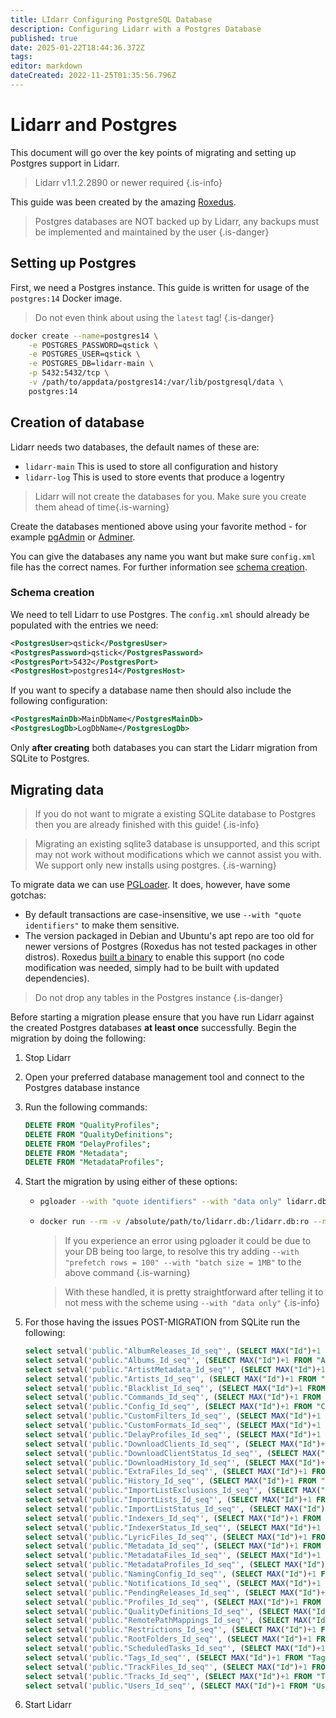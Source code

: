 ```yaml
---
title: LIdarr Configuring PostgreSQL Database
description: Configuring Lidarr with a Postgres Database
published: true
date: 2025-01-22T18:44:36.372Z
tags: 
editor: markdown
dateCreated: 2022-11-25T01:35:56.796Z
---
```


# Lidarr and Postgres

This document will go over the key points of migrating and setting up Postgres support in Lidarr.

> Lidarr v1.1.2.2890 or newer required
{.is-info}

This guide was been created by the amazing [Roxedus](https://github.com/Roxedus).

> Postgres databases are NOT backed up by Lidarr, any backups must be implemented and maintained by the user
{.is-danger}

## Setting up Postgres

 First, we need a Postgres instance. This guide is written for usage of the `postgres:14` Docker image.

 > Do not even think about using the `latest` tag! {.is-danger}

```bash
docker create --name=postgres14 \
    -e POSTGRES_PASSWORD=qstick \
    -e POSTGRES_USER=qstick \
    -e POSTGRES_DB=lidarr-main \
    -p 5432:5432/tcp \
    -v /path/to/appdata/postgres14:/var/lib/postgresql/data \
    postgres:14
```

## Creation of database

Lidarr needs two databases, the default names of these are:

- `lidarr-main`   This is used to store all configuration and history
- `lidarr-log`    This is used to store events that produce a logentry

> Lidarr will not create the databases for you. Make sure you create them ahead of time{.is-warning}

Create the databases mentioned above using your favorite method - for example [pgAdmin](https://www.pgadmin.org/) or [Adminer](https://www.adminer.org/).

You can give the databases any name you want but make sure `config.xml` file has the correct names. For further information see [schema creation](/lidarr/postgres-setup#schema-creation).

### Schema creation

 We need to tell Lidarr to use Postgres. The `config.xml` should already be populated with the entries we need:

```xml
<PostgresUser>qstick</PostgresUser>
<PostgresPassword>qstick</PostgresPassword>
<PostgresPort>5432</PostgresPort>
<PostgresHost>postgres14</PostgresHost>
```

If you want to specify a database name then should also include the following configuration:

```xml
<PostgresMainDb>MainDbName</PostgresMainDb>
<PostgresLogDb>LogDbName</PostgresLogDb>
```

Only **after creating** both databases you can start the Lidarr migration from SQLite to Postgres.

## Migrating data

> If you do not want to migrate a existing SQLite database to Postgres then you are already finished with this guide! {.is-info}

> Migrating an existing sqlite3 database is unsupported, and this script may not work without modifications which we cannot assist you with. We support only new installs using postgres. {.is-warning}

To migrate data we can use [PGLoader](https://github.com/dimitri/pgloader). It does, however, have some gotchas:

- By default transactions are case-insensitive, we use `--with "quote identifiers"` to make them sensitive.
- The version packaged in Debian and Ubuntu's apt repo are too old for newer versions of Postgres (Roxedus has not tested packages in other distros).
  Roxedus [built a binary](https://github.com/Roxedus/Pgloader-bin) to enable this support (no code modification was needed, simply had to be built with updated dependencies).

> Do not drop any tables in the Postgres instance {.is-danger}

Before starting a migration please ensure that you have run Lidarr against the created Postgres databases **at least once** successfully. Begin the migration by doing the following:

1. Stop Lidarr
1. Open your preferred database management tool and connect to the Postgres database instance
1. Run the following commands:

	```SQL
	DELETE FROM "QualityProfiles";
	DELETE FROM "QualityDefinitions";
	DELETE FROM "DelayProfiles";
	DELETE FROM "Metadata";
	DELETE FROM "MetadataProfiles";
	```

1. Start the migration by using either of these options:

    - ```bash
      pgloader --with "quote identifiers" --with "data only" lidarr.db 'postgresql://qstick:qstick@localhost/lidarr-main'
      ```

    - ```bash
      docker run --rm -v /absolute/path/to/lidarr.db:/lidarr.db:ro --network=host ghcr.io/roxedus/pgloader --with "quote identifiers" --with "data only" /lidarr.db "postgresql://qstick:qstick@localhost/lidarr-main"
      ```

		> If you experience an error using pgloader it could be due to your DB being too large, to resolve this try adding `--with "prefetch rows = 100" --with "batch size = 1MB"` to the above command
    {.is-warning}

		> With these handled, it is pretty straightforward after telling it to not mess with the scheme using `--with "data only"`
    {.is-info}

1. For those having the issues POST-MIGRATION from SQLite run the following:

	  ```sql
  	select setval('public."AlbumReleases_Id_seq"', (SELECT MAX("Id")+1 FROM "AlbumReleases"));
  	select setval('public."Albums_Id_seq"', (SELECT MAX("Id")+1 FROM "Albums"));
  	select setval('public."ArtistMetadata_Id_seq"', (SELECT MAX("Id")+1 FROM "ArtistMetadata"));
  	select setval('public."Artists_Id_seq"', (SELECT MAX("Id")+1 FROM "Artists"));
  	select setval('public."Blacklist_Id_seq"', (SELECT MAX("Id")+1 FROM "Blocklist"));
  	select setval('public."Commands_Id_seq"', (SELECT MAX("Id")+1 FROM "Commands"));
  	select setval('public."Config_Id_seq"', (SELECT MAX("Id")+1 FROM "Config"));
  	select setval('public."CustomFilters_Id_seq"', (SELECT MAX("Id")+1 FROM "CustomFilters"));
  	select setval('public."CustomFormats_Id_seq"', (SELECT MAX("Id")+1 FROM "CustomFormats"));
  	select setval('public."DelayProfiles_Id_seq"', (SELECT MAX("Id")+1 FROM "DelayProfiles"));
  	select setval('public."DownloadClients_Id_seq"', (SELECT MAX("Id")+1 FROM "DownloadClients"));
  	select setval('public."DownloadClientStatus_Id_seq"', (SELECT MAX("Id")+1 FROM "DownloadClientStatus"));
  	select setval('public."DownloadHistory_Id_seq"', (SELECT MAX("Id")+1 FROM "DownloadHistory"));
  	select setval('public."ExtraFiles_Id_seq"', (SELECT MAX("Id")+1 FROM "ExtraFiles"));
  	select setval('public."History_Id_seq"', (SELECT MAX("Id")+1 FROM "History"));
  	select setval('public."ImportListExclusions_Id_seq"', (SELECT MAX("Id")+1 FROM "ImportListExclusions"));
  	select setval('public."ImportLists_Id_seq"', (SELECT MAX("Id")+1 FROM "ImportLists"));
  	select setval('public."ImportListStatus_Id_seq"', (SELECT MAX("Id")+1 FROM "ImportListStatus"));
  	select setval('public."Indexers_Id_seq"', (SELECT MAX("Id")+1 FROM "Indexers"));
  	select setval('public."IndexerStatus_Id_seq"', (SELECT MAX("Id")+1 FROM "IndexerStatus"));
  	select setval('public."LyricFiles_Id_seq"', (SELECT MAX("Id")+1 FROM "LyricFiles"));
  	select setval('public."Metadata_Id_seq"', (SELECT MAX("Id")+1 FROM "Metadata"));
  	select setval('public."MetadataFiles_Id_seq"', (SELECT MAX("Id")+1 FROM "MetadataFiles"));
  	select setval('public."MetadataProfiles_Id_seq"', (SELECT MAX("Id")+1 FROM "MetadataProfiles"));
  	select setval('public."NamingConfig_Id_seq"', (SELECT MAX("Id")+1 FROM "NamingConfig"));
  	select setval('public."Notifications_Id_seq"', (SELECT MAX("Id")+1 FROM "Notifications"));
  	select setval('public."PendingReleases_Id_seq"', (SELECT MAX("Id")+1 FROM "PendingReleases"));
  	select setval('public."Profiles_Id_seq"', (SELECT MAX("Id")+1 FROM "QualityProfiles"));
  	select setval('public."QualityDefinitions_Id_seq"', (SELECT MAX("Id")+1 FROM "QualityDefinitions"));
  	select setval('public."RemotePathMappings_Id_seq"', (SELECT MAX("Id")+1 FROM "RemotePathMappings"));
  	select setval('public."Restrictions_Id_seq"', (SELECT MAX("Id")+1 FROM "ReleaseProfiles"));
  	select setval('public."RootFolders_Id_seq"', (SELECT MAX("Id")+1 FROM "RootFolders"));
  	select setval('public."ScheduledTasks_Id_seq"', (SELECT MAX("Id")+1 FROM "ScheduledTasks"));
  	select setval('public."Tags_Id_seq"', (SELECT MAX("Id")+1 FROM "Tags"));
  	select setval('public."TrackFiles_Id_seq"', (SELECT MAX("Id")+1 FROM "TrackFiles"));
  	select setval('public."Tracks_Id_seq"', (SELECT MAX("Id")+1 FROM "Tracks"));
  	select setval('public."Users_Id_seq"', (SELECT MAX("Id")+1 FROM "Users"));

1. Start Lidarr
